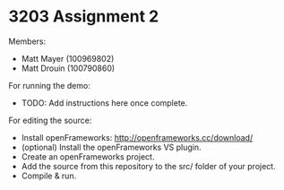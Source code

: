 # 3203 Assignment 2

Members:
  - Matt Mayer  (100969802)
  - Matt Drouin (100790860)


For running the demo:
  - TODO: Add instructions here once complete.

For editing the source:
  - Install openFrameworks: http://openframeworks.cc/download/
  - (optional) Install the openFrameworks VS plugin.
  - Create an openFrameworks project.
  - Add the source from this repository to the src/ folder of your project.
  - Compile & run.
